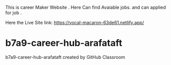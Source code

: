 This is career Maker Website .
Here Can find Avaiable jobs. and can applied for job .

Here the Live Site link: 
https://vocal-macaron-63de61.netlify.app/


# b7a9-career-hub-arafataft
b7a9-career-hub-arafataft created by GitHub Classroom

